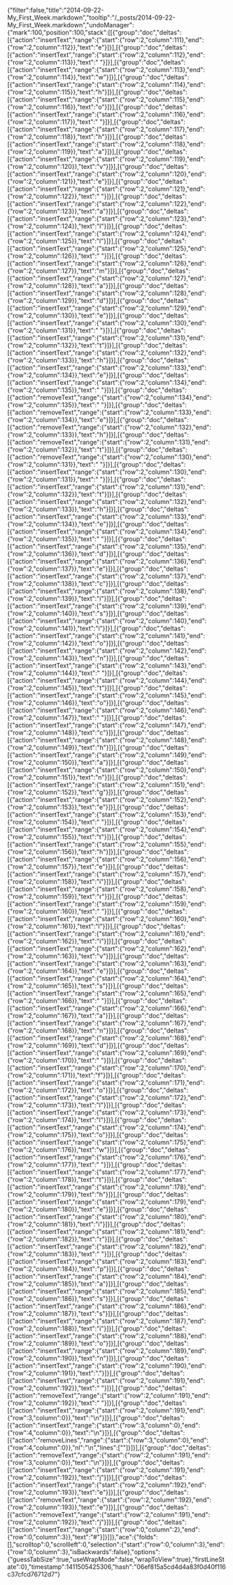 {"filter":false,"title":"2014-09-22-My_First_Week.markdown","tooltip":"/_posts/2014-09-22-My_First_Week.markdown","undoManager":{"mark":100,"position":100,"stack":[[{"group":"doc","deltas":[{"action":"insertText","range":{"start":{"row":2,"column":111},"end":{"row":2,"column":112}},"text":"e"}]}],[{"group":"doc","deltas":[{"action":"insertText","range":{"start":{"row":2,"column":112},"end":{"row":2,"column":113}},"text":" "}]}],[{"group":"doc","deltas":[{"action":"insertText","range":{"start":{"row":2,"column":113},"end":{"row":2,"column":114}},"text":"w"}]}],[{"group":"doc","deltas":[{"action":"insertText","range":{"start":{"row":2,"column":114},"end":{"row":2,"column":115}},"text":"h"}]}],[{"group":"doc","deltas":[{"action":"insertText","range":{"start":{"row":2,"column":115},"end":{"row":2,"column":116}},"text":"o"}]}],[{"group":"doc","deltas":[{"action":"insertText","range":{"start":{"row":2,"column":116},"end":{"row":2,"column":117}},"text":" "}]}],[{"group":"doc","deltas":[{"action":"insertText","range":{"start":{"row":2,"column":117},"end":{"row":2,"column":118}},"text":"h"}]}],[{"group":"doc","deltas":[{"action":"insertText","range":{"start":{"row":2,"column":118},"end":{"row":2,"column":119}},"text":"a"}]}],[{"group":"doc","deltas":[{"action":"insertText","range":{"start":{"row":2,"column":119},"end":{"row":2,"column":120}},"text":"v"}]}],[{"group":"doc","deltas":[{"action":"insertText","range":{"start":{"row":2,"column":120},"end":{"row":2,"column":121}},"text":"e"}]}],[{"group":"doc","deltas":[{"action":"insertText","range":{"start":{"row":2,"column":121},"end":{"row":2,"column":122}},"text":" "}]}],[{"group":"doc","deltas":[{"action":"insertText","range":{"start":{"row":2,"column":122},"end":{"row":2,"column":123}},"text":"a"}]}],[{"group":"doc","deltas":[{"action":"insertText","range":{"start":{"row":2,"column":123},"end":{"row":2,"column":124}},"text":"l"}]}],[{"group":"doc","deltas":[{"action":"insertText","range":{"start":{"row":2,"column":124},"end":{"row":2,"column":125}},"text":"l"}]}],[{"group":"doc","deltas":[{"action":"insertText","range":{"start":{"row":2,"column":125},"end":{"row":2,"column":126}},"text":" "}]}],[{"group":"doc","deltas":[{"action":"insertText","range":{"start":{"row":2,"column":126},"end":{"row":2,"column":127}},"text":"m"}]}],[{"group":"doc","deltas":[{"action":"insertText","range":{"start":{"row":2,"column":127},"end":{"row":2,"column":128}},"text":"a"}]}],[{"group":"doc","deltas":[{"action":"insertText","range":{"start":{"row":2,"column":128},"end":{"row":2,"column":129}},"text":"d"}]}],[{"group":"doc","deltas":[{"action":"insertText","range":{"start":{"row":2,"column":129},"end":{"row":2,"column":130}},"text":"e"}]}],[{"group":"doc","deltas":[{"action":"insertText","range":{"start":{"row":2,"column":130},"end":{"row":2,"column":131}},"text":" "}]}],[{"group":"doc","deltas":[{"action":"insertText","range":{"start":{"row":2,"column":131},"end":{"row":2,"column":132}},"text":"t"}]}],[{"group":"doc","deltas":[{"action":"insertText","range":{"start":{"row":2,"column":132},"end":{"row":2,"column":133}},"text":"h"}]}],[{"group":"doc","deltas":[{"action":"insertText","range":{"start":{"row":2,"column":133},"end":{"row":2,"column":134}},"text":"e"}]}],[{"group":"doc","deltas":[{"action":"insertText","range":{"start":{"row":2,"column":134},"end":{"row":2,"column":135}},"text":" "}]}],[{"group":"doc","deltas":[{"action":"removeText","range":{"start":{"row":2,"column":134},"end":{"row":2,"column":135}},"text":" "}]}],[{"group":"doc","deltas":[{"action":"removeText","range":{"start":{"row":2,"column":133},"end":{"row":2,"column":134}},"text":"e"}]}],[{"group":"doc","deltas":[{"action":"removeText","range":{"start":{"row":2,"column":132},"end":{"row":2,"column":133}},"text":"h"}]}],[{"group":"doc","deltas":[{"action":"removeText","range":{"start":{"row":2,"column":131},"end":{"row":2,"column":132}},"text":"t"}]}],[{"group":"doc","deltas":[{"action":"removeText","range":{"start":{"row":2,"column":130},"end":{"row":2,"column":131}},"text":" "}]}],[{"group":"doc","deltas":[{"action":"insertText","range":{"start":{"row":2,"column":130},"end":{"row":2,"column":131}},"text":" "}]}],[{"group":"doc","deltas":[{"action":"insertText","range":{"start":{"row":2,"column":131},"end":{"row":2,"column":132}},"text":"t"}]}],[{"group":"doc","deltas":[{"action":"insertText","range":{"start":{"row":2,"column":132},"end":{"row":2,"column":133}},"text":"h"}]}],[{"group":"doc","deltas":[{"action":"insertText","range":{"start":{"row":2,"column":133},"end":{"row":2,"column":134}},"text":"e"}]}],[{"group":"doc","deltas":[{"action":"insertText","range":{"start":{"row":2,"column":134},"end":{"row":2,"column":135}},"text":" "}]}],[{"group":"doc","deltas":[{"action":"insertText","range":{"start":{"row":2,"column":135},"end":{"row":2,"column":136}},"text":"d"}]}],[{"group":"doc","deltas":[{"action":"insertText","range":{"start":{"row":2,"column":136},"end":{"row":2,"column":137}},"text":"e"}]}],[{"group":"doc","deltas":[{"action":"insertText","range":{"start":{"row":2,"column":137},"end":{"row":2,"column":138}},"text":"c"}]}],[{"group":"doc","deltas":[{"action":"insertText","range":{"start":{"row":2,"column":138},"end":{"row":2,"column":139}},"text":"i"}]}],[{"group":"doc","deltas":[{"action":"insertText","range":{"start":{"row":2,"column":139},"end":{"row":2,"column":140}},"text":"s"}]}],[{"group":"doc","deltas":[{"action":"insertText","range":{"start":{"row":2,"column":140},"end":{"row":2,"column":141}},"text":"i"}]}],[{"group":"doc","deltas":[{"action":"insertText","range":{"start":{"row":2,"column":141},"end":{"row":2,"column":142}},"text":"o"}]}],[{"group":"doc","deltas":[{"action":"insertText","range":{"start":{"row":2,"column":142},"end":{"row":2,"column":143}},"text":"n"}]}],[{"group":"doc","deltas":[{"action":"insertText","range":{"start":{"row":2,"column":143},"end":{"row":2,"column":144}},"text":" "}]}],[{"group":"doc","deltas":[{"action":"insertText","range":{"start":{"row":2,"column":144},"end":{"row":2,"column":145}},"text":"t"}]}],[{"group":"doc","deltas":[{"action":"insertText","range":{"start":{"row":2,"column":145},"end":{"row":2,"column":146}},"text":"o"}]}],[{"group":"doc","deltas":[{"action":"insertText","range":{"start":{"row":2,"column":146},"end":{"row":2,"column":147}},"text":" "}]}],[{"group":"doc","deltas":[{"action":"insertText","range":{"start":{"row":2,"column":147},"end":{"row":2,"column":148}},"text":"c"}]}],[{"group":"doc","deltas":[{"action":"insertText","range":{"start":{"row":2,"column":148},"end":{"row":2,"column":149}},"text":"h"}]}],[{"group":"doc","deltas":[{"action":"insertText","range":{"start":{"row":2,"column":149},"end":{"row":2,"column":150}},"text":"a"}]}],[{"group":"doc","deltas":[{"action":"insertText","range":{"start":{"row":2,"column":150},"end":{"row":2,"column":151}},"text":"n"}]}],[{"group":"doc","deltas":[{"action":"insertText","range":{"start":{"row":2,"column":151},"end":{"row":2,"column":152}},"text":"g"}]}],[{"group":"doc","deltas":[{"action":"insertText","range":{"start":{"row":2,"column":152},"end":{"row":2,"column":153}},"text":"e"}]}],[{"group":"doc","deltas":[{"action":"insertText","range":{"start":{"row":2,"column":153},"end":{"row":2,"column":154}},"text":" "}]}],[{"group":"doc","deltas":[{"action":"insertText","range":{"start":{"row":2,"column":154},"end":{"row":2,"column":155}},"text":"t"}]}],[{"group":"doc","deltas":[{"action":"insertText","range":{"start":{"row":2,"column":155},"end":{"row":2,"column":156}},"text":"h"}]}],[{"group":"doc","deltas":[{"action":"insertText","range":{"start":{"row":2,"column":156},"end":{"row":2,"column":157}},"text":"e"}]}],[{"group":"doc","deltas":[{"action":"insertText","range":{"start":{"row":2,"column":157},"end":{"row":2,"column":158}},"text":"i"}]}],[{"group":"doc","deltas":[{"action":"insertText","range":{"start":{"row":2,"column":158},"end":{"row":2,"column":159}},"text":"r"}]}],[{"group":"doc","deltas":[{"action":"insertText","range":{"start":{"row":2,"column":159},"end":{"row":2,"column":160}},"text":" "}]}],[{"group":"doc","deltas":[{"action":"insertText","range":{"start":{"row":2,"column":160},"end":{"row":2,"column":161}},"text":"l"}]}],[{"group":"doc","deltas":[{"action":"insertText","range":{"start":{"row":2,"column":161},"end":{"row":2,"column":162}},"text":"i"}]}],[{"group":"doc","deltas":[{"action":"insertText","range":{"start":{"row":2,"column":162},"end":{"row":2,"column":163}},"text":"v"}]}],[{"group":"doc","deltas":[{"action":"insertText","range":{"start":{"row":2,"column":163},"end":{"row":2,"column":164}},"text":"e"}]}],[{"group":"doc","deltas":[{"action":"insertText","range":{"start":{"row":2,"column":164},"end":{"row":2,"column":165}},"text":"s"}]}],[{"group":"doc","deltas":[{"action":"insertText","range":{"start":{"row":2,"column":165},"end":{"row":2,"column":166}},"text":" "}]}],[{"group":"doc","deltas":[{"action":"insertText","range":{"start":{"row":2,"column":166},"end":{"row":2,"column":167}},"text":"a"}]}],[{"group":"doc","deltas":[{"action":"insertText","range":{"start":{"row":2,"column":167},"end":{"row":2,"column":168}},"text":"n"}]}],[{"group":"doc","deltas":[{"action":"insertText","range":{"start":{"row":2,"column":168},"end":{"row":2,"column":169}},"text":"d"}]}],[{"group":"doc","deltas":[{"action":"insertText","range":{"start":{"row":2,"column":169},"end":{"row":2,"column":170}},"text":" "}]}],[{"group":"doc","deltas":[{"action":"insertText","range":{"start":{"row":2,"column":170},"end":{"row":2,"column":171}},"text":"f"}]}],[{"group":"doc","deltas":[{"action":"insertText","range":{"start":{"row":2,"column":171},"end":{"row":2,"column":172}},"text":"o"}]}],[{"group":"doc","deltas":[{"action":"insertText","range":{"start":{"row":2,"column":172},"end":{"row":2,"column":173}},"text":"l"}]}],[{"group":"doc","deltas":[{"action":"insertText","range":{"start":{"row":2,"column":173},"end":{"row":2,"column":174}},"text":"l"}]}],[{"group":"doc","deltas":[{"action":"insertText","range":{"start":{"row":2,"column":174},"end":{"row":2,"column":175}},"text":"o"}]}],[{"group":"doc","deltas":[{"action":"insertText","range":{"start":{"row":2,"column":175},"end":{"row":2,"column":176}},"text":"w"}]}],[{"group":"doc","deltas":[{"action":"insertText","range":{"start":{"row":2,"column":176},"end":{"row":2,"column":177}},"text":" "}]}],[{"group":"doc","deltas":[{"action":"insertText","range":{"start":{"row":2,"column":177},"end":{"row":2,"column":178}},"text":"t"}]}],[{"group":"doc","deltas":[{"action":"insertText","range":{"start":{"row":2,"column":178},"end":{"row":2,"column":179}},"text":"h"}]}],[{"group":"doc","deltas":[{"action":"insertText","range":{"start":{"row":2,"column":179},"end":{"row":2,"column":180}},"text":"e"}]}],[{"group":"doc","deltas":[{"action":"insertText","range":{"start":{"row":2,"column":180},"end":{"row":2,"column":181}},"text":"i"}]}],[{"group":"doc","deltas":[{"action":"insertText","range":{"start":{"row":2,"column":181},"end":{"row":2,"column":182}},"text":"r"}]}],[{"group":"doc","deltas":[{"action":"insertText","range":{"start":{"row":2,"column":182},"end":{"row":2,"column":183}},"text":" "}]}],[{"group":"doc","deltas":[{"action":"insertText","range":{"start":{"row":2,"column":183},"end":{"row":2,"column":184}},"text":"p"}]}],[{"group":"doc","deltas":[{"action":"insertText","range":{"start":{"row":2,"column":184},"end":{"row":2,"column":185}},"text":"a"}]}],[{"group":"doc","deltas":[{"action":"insertText","range":{"start":{"row":2,"column":185},"end":{"row":2,"column":186}},"text":"s"}]}],[{"group":"doc","deltas":[{"action":"insertText","range":{"start":{"row":2,"column":186},"end":{"row":2,"column":187}},"text":"s"}]}],[{"group":"doc","deltas":[{"action":"insertText","range":{"start":{"row":2,"column":187},"end":{"row":2,"column":188}},"text":"i"}]}],[{"group":"doc","deltas":[{"action":"insertText","range":{"start":{"row":2,"column":188},"end":{"row":2,"column":189}},"text":"o"}]}],[{"group":"doc","deltas":[{"action":"insertText","range":{"start":{"row":2,"column":189},"end":{"row":2,"column":190}},"text":"n"}]}],[{"group":"doc","deltas":[{"action":"insertText","range":{"start":{"row":2,"column":190},"end":{"row":2,"column":191}},"text":"."}]}],[{"group":"doc","deltas":[{"action":"insertText","range":{"start":{"row":2,"column":191},"end":{"row":2,"column":192}},"text":" "}]}],[{"group":"doc","deltas":[{"action":"removeText","range":{"start":{"row":2,"column":191},"end":{"row":2,"column":192}},"text":" "}]}],[{"group":"doc","deltas":[{"action":"insertText","range":{"start":{"row":2,"column":191},"end":{"row":3,"column":0}},"text":"\n"}]}],[{"group":"doc","deltas":[{"action":"insertText","range":{"start":{"row":3,"column":0},"end":{"row":4,"column":0}},"text":"\n"}]}],[{"group":"doc","deltas":[{"action":"removeLines","range":{"start":{"row":3,"column":0},"end":{"row":4,"column":0}},"nl":"\n","lines":[""]}]}],[{"group":"doc","deltas":[{"action":"removeText","range":{"start":{"row":2,"column":191},"end":{"row":3,"column":0}},"text":"\n"}]}],[{"group":"doc","deltas":[{"action":"insertText","range":{"start":{"row":2,"column":191},"end":{"row":2,"column":192}},"text":"j"}]}],[{"group":"doc","deltas":[{"action":"insertText","range":{"start":{"row":2,"column":192},"end":{"row":2,"column":193}},"text":"e"}]}],[{"group":"doc","deltas":[{"action":"removeText","range":{"start":{"row":2,"column":192},"end":{"row":2,"column":193}},"text":"e"}]}],[{"group":"doc","deltas":[{"action":"removeText","range":{"start":{"row":2,"column":191},"end":{"row":2,"column":192}},"text":"j"}]}],[{"group":"doc","deltas":[{"action":"insertText","range":{"start":{"row":0,"column":2},"end":{"row":0,"column":3}},"text":"#"}]}]]},"ace":{"folds":[],"scrolltop":0,"scrollleft":0,"selection":{"start":{"row":0,"column":3},"end":{"row":0,"column":3},"isBackwards":false},"options":{"guessTabSize":true,"useWrapMode":false,"wrapToView":true},"firstLineState":0},"timestamp":1411505425306,"hash":"06ef815a5cd4d4a83f0d40f116c37cfcd76712d7"}